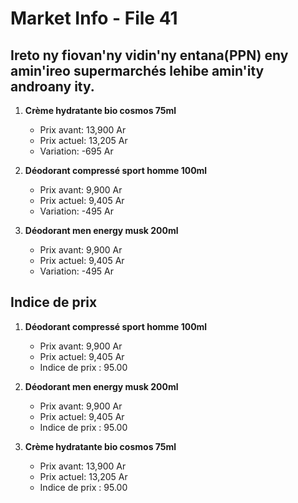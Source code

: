 # Market Info - File 41

## Ireto ny fiovan'ny vidin'ny entana(PPN) eny amin'ireo supermarchés lehibe amin'ity androany ity.

1. **Crème hydratante bio cosmos 75ml**
   - Prix avant: 13,900 Ar
   - Prix actuel: 13,205 Ar
   - Variation: -695 Ar

2. **Déodorant compressé sport homme 100ml**
   - Prix avant: 9,900 Ar
   - Prix actuel: 9,405 Ar
   - Variation: -495 Ar

3. **Déodorant men energy musk 200ml**
   - Prix avant: 9,900 Ar
   - Prix actuel: 9,405 Ar
   - Variation: -495 Ar



## Indice de prix

1. **Déodorant compressé sport homme 100ml**
   - Prix avant: 9,900 Ar
   - Prix actuel: 9,405 Ar
   - Indice de prix : 95.00

2. **Déodorant men energy musk 200ml**
   - Prix avant: 9,900 Ar
   - Prix actuel: 9,405 Ar
   - Indice de prix : 95.00

3. **Crème hydratante bio cosmos 75ml**
   - Prix avant: 13,900 Ar
   - Prix actuel: 13,205 Ar
   - Indice de prix : 95.00

